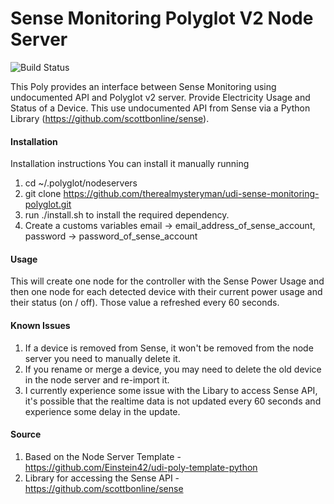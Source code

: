# Sense Monitoring Polyglot V2 Node Server

![Build Status](https://travis-ci.org/therealmysteryman/udi-sense-monitoring-polyglot.svg?branch=master)

This Poly provides an interface between Sense Monitoring using undocumented API and Polyglot v2 server. Provide Electricity Usage and Status of a Device. This use undocumented API from Sense via a Python Library (https://github.com/scottbonline/sense).

#### Installation

Installation instructions
You can install it manually running

1. cd ~/.polyglot/nodeservers
2. git clone https://github.com/therealmysteryman/udi-sense-monitoring-polyglot.git
3. run ./install.sh to install the required dependency.
3. Create a customs variables email -> email_address_of_sense_account, 
                              password -> password_of_sense_account

#### Usage

This will create one node for the controller with the Sense Power Usage and then one node for each detected device with their current power usage and their status (on / off). Those value a refreshed every 60 seconds.

#### Known Issues

1. If a device is removed from Sense, it won't be removed from the node server you need to manually delete it.
2. If you rename or merge a device, you may need to delete the old device in the node server and re-import it.
3. I currently experience some issue with the Libary to access Sense API, it's possible that the realtime data is not updated every 60 seconds and experience some delay in the update.


#### Source

1. Based on the Node Server Template - https://github.com/Einstein42/udi-poly-template-python
2. Library for accessing the Sense API - https://github.com/scottbonline/sense
